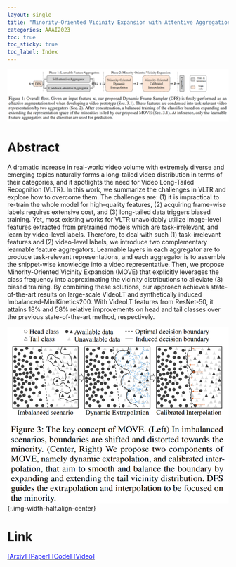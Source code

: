 ```yaml
---
layout: single
title: "Minority-Oriented Vicinity Expansion with Attentive Aggregation for Video Long-Tailed Recognition (AAAI23)"
categories: AAAI2023
toc: true
toc_sticky: true
toc_label: Index
---
```


![](/assets/images/MOVE/overview.png)
# Abstract
A dramatic increase in real-world video volume with extremely diverse and emerging topics naturally forms a long-tailed video distribution in terms of their categories, and it spotlights the need for Video Long-Tailed Recognition (VLTR). In this work, we summarize the challenges in VLTR and explore how to overcome them. The challenges are: (1) it is impractical to re-train the whole model for high-quality features, (2) acquiring frame-wise labels requires extensive cost, and (3) long-tailed data triggers biased training. Yet, most existing works for VLTR unavoidably utilize image-level features extracted from pretrained models which are task-irrelevant, and learn by video-level labels. Therefore, to deal with such (1) task-irrelevant features and (2) video-level labels, we introduce two complementary learnable feature aggregators. Learnable layers in each aggregator are to produce task-relevant representations, and each aggregator is to assemble the snippet-wise knowledge into a video representative. Then, we propose Minority-Oriented Vicinity Expansion (MOVE) that explicitly leverages the class frequency into approximating the vicinity distributions to alleviate (3) biased training. By combining these solutions, our approach achieves state-of-the-art results on large-scale VideoLT and synthetically induced Imbalanced-MiniKinetics200. With VideoLT features from ResNet-50, it attains 18% and 58% relative improvements on head and tail classes over the previous state-of-the-art method, respectively.

![](/assets/images/MOVE/method2.png){:.img-width-half.align-center}
# Link
<td> 
<a href="https://arxiv.org/abs/2211.13471" target="_blank" rel="noopener noreferrer"> <span style="color:blue"> [Arxiv] </span></a>
<a href="https://ojs.aaai.org/index.php/AAAI/article/view/25284/25056" target="_blank" rel="noopener noreferrer"> <span style="color:blue"> [Paper] </span></a>
<a href="https://github.com/wjun0830/MOVE" target="_blank" rel="noopener noreferrer"> <span style="color:blue"> [Code] </span></a>
<a href="https://www.youtube.com/watch?v=SbXsj_pc_-c&t=301s" target="_blank" rel="noopener noreferrer"> <span style="color:blue"> [Video] </span></a> 
</td>